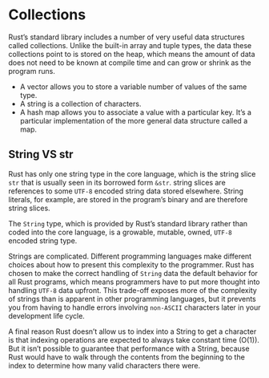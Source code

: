 # Collections

Rust’s standard library includes a number of very useful data structures called collections. Unlike the built-in array and tuple types, the data these collections point to is stored on the heap, which means the amount of data does not need to be known at compile time and can grow or shrink as the program runs.


- A vector allows you to store a variable number of values of the same type.
- A string is a collection of characters.
- A hash map allows you to associate a value with a particular key. It’s a particular implementation of the more general data structure called a map.

## String VS str

Rust has only one string type in the core language, which is the string slice `str` that is usually seen in its borrowed form `&str`. string slices are references to some `UTF-8` encoded string data stored elsewhere. String literals, for example, are stored in the program’s binary and are therefore string slices.

The `String` type, which is provided by Rust’s standard library rather than coded into the core language, is a growable, mutable, owned, `UTF-8` encoded string type. 

Strings are complicated. Different programming languages make different choices about how to present this complexity to the programmer. Rust has chosen to make the correct handling of `String` data the default behavior for all Rust programs, which means programmers have to put more thought into handling `UTF-8` data upfront. This trade-off exposes more of the complexity of strings than is apparent in other programming languages, but it prevents you from having to handle errors involving `non-ASCII` characters later in your development life cycle.

A final reason Rust doesn’t allow us to index into a String to get a character is that indexing operations are expected to always take constant time (O(1)). But it isn’t possible to guarantee that performance with a String, because Rust would have to walk through the contents from the beginning to the index to determine how many valid characters there were.
